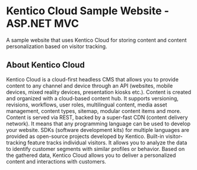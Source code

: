 # Kentico Cloud Sample Website - ASP.NET MVC

A sample website that uses Kentico Cloud for storing content and content personalization based on visitor tracking.

## About Kentico Cloud

Kentico Cloud is a cloud-first headless CMS that allows you to provide content to any channel and device through an API (websites, mobile devices, mixed reality devices, presentation kiosks etc.). Content is created and organized with a cloud-based content hub. It supports versioning, revisions, workflows, user roles, multilingual content, media asset management, content types, sitemap, modular content items and more. Content is served via REST, backed by a super-fast CDN (content delivery network). It means that any programming language can be used to develop your website. SDKs (software development kits) for multiple languages are provided as open-source projects developed by Kentico. Built-in visitor-tracking feature tracks individual visitors. It allows you to analyze the data to identify customer segments with similar profiles or behavior. Based on the gathered data, Kentico Cloud allows you to deliver a personalized content and interactions with customers.